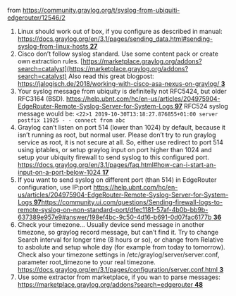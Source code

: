 from https://community.graylog.org/t/syslog-from-ubiquiti-edgerouter/12546/2

1. Linux should work out of box, if you configure as described in manual:
   [https://docs.graylog.org/en/3.1/pages/sending_data.html#sending-syslog-from-linux-hosts **27**](https://docs.graylog.org/en/3.1/pages/sending_data.html#sending-syslog-from-linux-hosts)
2. Cisco don’t follow syslog standard. Use some content pack or create own extraction rules.
   [https://marketplace.graylog.org/addons?search=catalyst](https://marketplace.graylog.org/addons?search=catalyst)
   Also read this great blogpost:
   [https://jalogisch.de/2018/working-with-cisco-asa-nexus-on-graylog/ **3**](https://jalogisch.de/2018/working-with-cisco-asa-nexus-on-graylog/)
3. Your syslog message from ubiquity is definitelly not RFC5424, but older RFC3164 (BSD).
   [https://help.ubnt.com/hc/en-us/articles/204975904-EdgeRouter-Remote-Syslog-Server-for-System-Logs **97**](https://help.ubnt.com/hc/en-us/articles/204975904-EdgeRouter-Remote-Syslog-Server-for-System-Logs)
   RFC524 syslog message would be:
   `<22>1 2019-10-30T13:18:27.876855+01:00 server postfix 11925 - - connect from abc`
4. Graylog can’t listen on port 514 (lower than 1024) by default, because it isn’t running as root, but normal user. Please don’t try to run graylog service as root, it is not secure at all. So, either use redirect to port 514 using iptables, or setup graylog input on port higher than 1024 and setup your ubiquity firewall to send syslog to this configured port.
   [https://docs.graylog.org/en/3.1/pages/faq.html#how-can-i-start-an-input-on-a-port-below-1024 **17**](https://docs.graylog.org/en/3.1/pages/faq.html#how-can-i-start-an-input-on-a-port-below-1024)
5. If you want to send syslog on different port (than 514) in EdgeRouter configuration, use IP:port
   [https://help.ubnt.com/hc/en-us/articles/204975904-EdgeRouter-Remote-Syslog-Server-for-System-Logs **97**](https://help.ubnt.com/hc/en-us/articles/204975904-EdgeRouter-Remote-Syslog-Server-for-System-Logs)[https://community.ui.com/questions/Sending-firewall-logs-to-remote-syslog-on-non-standard-port/dfec1181-57af-4b0b-bb9b-637389e957e9#answer/198ef4bc-9c50-4d16-b691-0d07fac6177b **36**](https://community.ui.com/questions/Sending-firewall-logs-to-remote-syslog-on-non-standard-port/dfec1181-57af-4b0b-bb9b-637389e957e9#answer/198ef4bc-9c50-4d16-b691-0d07fac6177b)
6. Check your timezone… Usually device send message in another timezone, so graylog record message, but can’t find it. Try to change Search interval for longer time (8 hours or so), or change from Relative to asbolute and setup whole day (for example from today to tomorrow). Check also your timezone settings in /etc/graylog/server/server.conf, parameter root_timezone to your real timezone.
   [https://docs.graylog.org/en/3.1/pages/configuration/server.conf.html **3**](https://docs.graylog.org/en/3.1/pages/configuration/server.conf.html)
7. Use some extractor from marketplace, if you wan to parse messages:
   [https://marketplace.graylog.org/addons?search=edgerouter **48**](https://marketplace.graylog.org/addons?search=edgerouter)
